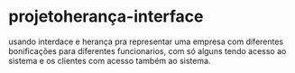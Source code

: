 # projetoherança-interface
usando interdace e herança pra representar uma empresa com diferentes bonificações para diferentes funcionarios, com só alguns tendo acesso ao sistema
e os clientes com acesso também ao sistema.
